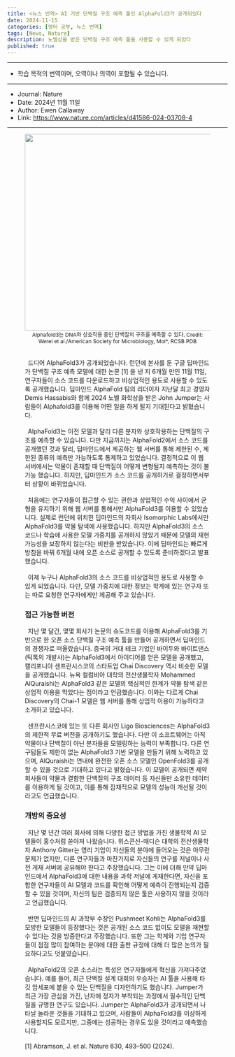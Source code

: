 ```yaml
---
title: <뉴스 번역> AI 기반 단백질 구조 예측 툴인 AlphaFold3가 공개되었다
date: 2024-11-15
categories: [영어 공부, 뉴스 번역]
tags: [News, Nature]
description: 노벨상을 받은 단백질 구조 예측 툴을 사용할 수 있게 되었다
published: true
---
```


***

* 학습 목적의 번역이며, 오역이나 의역이 포함될 수 있습니다.

***

* Journal: Nature
* Date: 2024년 11월 11일
* Author: Ewen Callaway
* Link: <https://www.nature.com/articles/d41586-024-03708-4>

***
<figure align="center">
  <img src="https://media.nature.com/lw767/magazine-assets/d41586-024-03708-4/d41586-024-03708-4_27714520.jpg?as=webp" width="600px" height="450px" alt="">
  <figcaption style="font-size:12px">Alphafold3는 DNA와 상호작용 중인 단백질의 구조를 예측할 수 있다. Credit: Werel et al./American Society for Microbiology, Mol*, RCSB PDB</figcaption>
  <br/>

<p style="text-align: left">
&ensp;드디어 AlphaFold3가 공개되었습니다. 런던에 본사를 둔 구글 딥마인드가 단백질 구조 예측 모델에 대한 논문 [1] 을 낸 지 6개월 만인 11월 11일, 연구자들이 소스 코드를 다운로드하고 비상업적인 용도로 사용할 수 있도록 공개했습니다. 딥마인드 AlphaFold 팀의 리더이자 지난달 최고 경영자 Demis Hassabis와 함께 2024 노벨 화학상을 받은 John Jumper는 사람들이 Alphafold3를 이용해 어떤 일을 하게 될지 기대된다고 밝혔습니다.<br/><br/>
&ensp;AlphaFold3는 이전 모델과 달리 다른 분자와 상호작용하는 단백질의 구조를 예측할 수 있습니다. 다만 지금까지는 AlphaFold2에서 소스 코드를 공개했던 것과 달리, 딥마인드에서 제공하는 웹 서버를 통해 제한된 수, 제한된 종류의 예측만 가능하도록 통제하고 있었습니다. 결정적으로 이 웹 서버에서는 약물이 존재할 때 단백질이 어떻게 변형될지 예측하는 것이 불가능 했습니다. 하지만, 딥마인드가 소스 코드를 공개하기로 결정하면서부터 상황이 바뀌었습니다.<br/><br/>
&ensp;처음에는 연구자들이 접근할 수 있는 권한과 상업적인 수익 사이에서 균형을 유지하기 위해 웹 서버를 통해서만 AlphaFold3를 이용할 수 있었습니다. 실제로 런던에 위치한 딥마인드의 자회사 Isomorphic Labs에서만 AlphaFold3를 약물 탐색에 사용했습니다. 하지만 AlphaFold3의 소스 코드나 학습에 사용한 모델 가중치를 공개하지 않았기 때문에 모델의 재현 가능성을 보장하지 않는다는 비판을 받았습니다. 이에 딥마인드는 빠르게 방침을 바꿔 6개월 내에 오픈 소스로 공개할 수 있도록 준비하겠다고 발표했습니다.<br/><br/>
&ensp;이제 누구나 AlphaFold3의 소스 코드를 비상업적인 용도로 사용할 수 있게 되었습니다. 다만, 모델 가중치에 대한 정보는 학계에 있는 연구자 또는 따로 요청한 연구자에게만 제공해 주고 있습니다.<br/>
</p>

<h3 style="text-align: left">접근 가능한 버전</h3>

<p style="text-align: left">
&ensp;지난 몇 달간, 몇몇 회사가 논문의 슈도코드를 이용해 AlphaFold3를 기반으로 한 오픈 소스 단백질 구조 예측 툴을 만들어 공개하면서 딥마인드의 경쟁자로 떠올랐습니다. 중국의 거대 테크 기업인 바이두와 바이트댄스(틱톡의 개발사)는 AlphaFold3에서 아이디어를 얻은 모델을 공개했고, 캘리포니아 샌프란시스코의 스타트업 Chai Discovery 역시 비슷한 모델을 공개했습니다. 뉴욕 컬럼비아 대학의 전산생물학자 Mohammed AlQuraishi는 AlphaFold3 같은 모델의 핵심적인 한계가 약물 탐색 같은 상업적 이용을 막았다는 점이라고 언급했습니다. 이와는 다르게 Chai Discovery의 Chai-1 모델은 웹 서버를 통해 상업적 이용이 가능하다고 소개하고 있습니다.<br/><br/>
&ensp;샌프란시스코에 있는 또 다른 회사인 Ligo Biosciences는 AlphaFold3의 제한적 무료 버전을 공개하기도 했습니다. 다만 이 소프트웨어는 아직 약물이나 단백질이 아닌 분자들을 모델링하는 능력이 부족합니다. 다른 연구팀들도 제한이 없는 AlphaFold3 기반 모델을 만들기 위해 노력하고 있으며, AlQuraishi는 연내에 완전한 오픈 소스 모델인 OpenFold3를 공개할 수 있을 것으로 기대하고 있다고 밝혔습니다. 이 모델이 공개되면 제약 회사들이 약물과 결합한 단백질의 구조 데이터 등 자신들만 소유한 데이터를 이용하게 될 것이고, 이를 통해 잠재적으로 모델의 성능이 개선될 것이라고도 언급했습니다.<br/>
</p>

<h3 style="text-align: left">개방의 중요성</h3>

<p style="text-align: left">
&ensp;지난 몇 년간 여러 회사에 의해 다양한 접근 방법을 가진 생물학적 AI 모델들이 홍수처럼 쏟아져 나왔습니다. 위스콘신-매디슨 대학의 전산생물학자 Anthony Gitter는 영리 기업이 자신들의 분야에 들어오는 것은 아무런 문제가 없지만, 다른 연구자들과 마찬가지로 자신들의 연구를 저널이나 사전 게재 서버에 공유해야 한다고 주장했습니다. 그는 이에 더해 만약 딥마인드에서 AlphaFold3에 대한 내용을 과학 저널에 게재한다면, 자신을 포함한 연구자들이 AI 모델과 코드를 확인해 어떻게 예측이 진행되는지 검증할 수 있을 것이며, 자신의 팀은 검증되지 않은 툴은 사용하지 않을 것이라고 언급했습니다.<br/><br/>
&ensp;반면 딥마인드의 AI 과학부 수장인 Pushmeet Kohli는 AlphaFold3를 모방한 모델들이 등장했다는 것은 공개된 소스 코드 없이도 모델을 재현할 수 있다는 것을 방증한다고 주장했습니다. 또한 그는 학계와 기업 연구자들이 점점 많이 참여하는 분야에 대한 출판 규정에 대해 더 많은 논의가 필요하다고도 덧붙였습니다.<br/><br/>
&ensp;AlphaFold2의 오픈 소스라는 특성은 연구자들에게 혁신을 가져다주었습니다. 예를 들어, 최근 단백질 설계 대회의 우승자는 AI 툴을 사용해 타깃 암세포에 붙을 수 있는 단백질을 디자인하기도 했습니다. Jumper가 최근 가장 관심을 가진, 난자에 정자가 부착되는 과정에서 필수적인 단백질을 규명한 연구도 있습니다. Jumper는 AlphaFold3가 공개되면서 나타날 놀라운 것들을 기대하고 있으며, 사람들이 AlphaFold3를 이상하게 사용할지도 모르지만, 그중에는 성공하는 경우도 있을 것이라고 예측했습니다.<br/>

<br/>
[1] Abramson, J. et al. Nature 630, 493–500 (2024).
</p>
